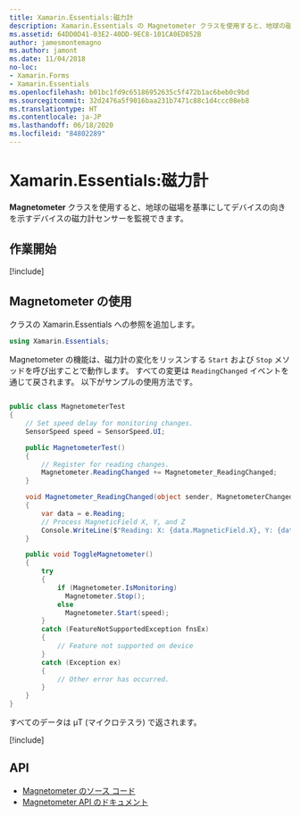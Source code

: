 ```yaml
---
title: Xamarin.Essentials:磁力計
description: Xamarin.Essentials の Magnetometer クラスを使用すると、地球の磁場を基準にしてデバイスの向きを示すデバイスの磁力計センサーを監視できます。
ms.assetid: 64DD0D41-03E2-40DD-9EC8-101CA0ED852B
author: jamesmontemagno
ms.author: jamont
ms.date: 11/04/2018
no-loc:
- Xamarin.Forms
- Xamarin.Essentials
ms.openlocfilehash: b01bc1fd9c65186952635c5f472b1ac6beb0c9bd
ms.sourcegitcommit: 32d2476a5f9016baa231b7471c88c1d4ccc08eb8
ms.translationtype: HT
ms.contentlocale: ja-JP
ms.lasthandoff: 06/18/2020
ms.locfileid: "84802289"
---
```

# <a name="xamarinessentials-magnetometer"></a>Xamarin.Essentials:磁力計

**Magnetometer** クラスを使用すると、地球の磁場を基準にしてデバイスの向きを示すデバイスの磁力計センサーを監視できます。

## <a name="get-started"></a>作業開始

[!include[](~/essentials/includes/get-started.md)]

## <a name="using-magnetometer"></a>Magnetometer の使用

クラスの Xamarin.Essentials への参照を追加します。

```csharp
using Xamarin.Essentials;
```

Magnetometer の機能は、磁力計の変化をリッスンする `Start` および `Stop` メソッドを呼び出すことで動作します。 すべての変更は `ReadingChanged` イベントを通じて戻されます。 以下がサンプルの使用方法です。

```csharp

public class MagnetometerTest
{
    // Set speed delay for monitoring changes.
    SensorSpeed speed = SensorSpeed.UI;

    public MagnetometerTest()
    {
        // Register for reading changes.
        Magnetometer.ReadingChanged += Magnetometer_ReadingChanged;
    }

    void Magnetometer_ReadingChanged(object sender, MagnetometerChangedEventArgs e)
    {
        var data = e.Reading;
        // Process MagneticField X, Y, and Z
        Console.WriteLine($"Reading: X: {data.MagneticField.X}, Y: {data.MagneticField.Y}, Z: {data.MagneticField.Z}");
    }

    public void ToggleMagnetometer()
    {
        try
        {
            if (Magnetometer.IsMonitoring)
              Magnetometer.Stop();
            else
              Magnetometer.Start(speed);
        }
        catch (FeatureNotSupportedException fnsEx)
        {
            // Feature not supported on device
        }
        catch (Exception ex)
        {
            // Other error has occurred.
        }
    }
}
```

すべてのデータは µT (マイクロテスラ) で返されます。

[!include[](~/essentials/includes/sensor-speed.md)]

## <a name="api"></a>API

- [Magnetometer のソース コード](https://github.com/xamarin/Essentials/tree/main/Xamarin.Essentials/Magnetometer)
- [Magnetometer API のドキュメント](xref:Xamarin.Essentials.Magnetometer)
